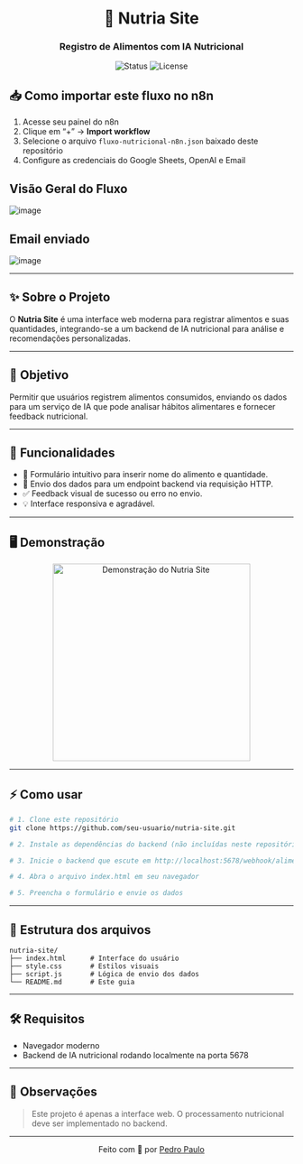 

<h1 align="center">🥗 Nutria Site</h1>
<h3 align="center">Registro de Alimentos com IA Nutricional</h3>

<p align="center">
  <img alt="Status" src="https://img.shields.io/badge/status-em%20desenvolvimento-blue?style=flat-square">
  <img alt="License" src="https://img.shields.io/badge/license-MIT-green?style=flat-square">
</p>


## 📥 Como importar este fluxo no n8n

1. Acesse seu painel do n8n
2. Clique em “+” → **Import workflow**
3. Selecione o arquivo `fluxo-nutricional-n8n.json` baixado deste repositório
4. Configure as credenciais do Google Sheets, OpenAI e Email

## Visão Geral do Fluxo
![image](https://github.com/user-attachments/assets/92626797-bda7-4e98-80db-ab9f759b9da2)

## Email enviado
![image](https://github.com/user-attachments/assets/e1c9cc4d-6f53-47ca-af54-858a62fd3953)

---

## ✨ Sobre o Projeto

O **Nutria Site** é uma interface web moderna para registrar alimentos e suas quantidades, integrando-se a um backend de IA nutricional para análise e recomendações personalizadas.

---

## 🎯 Objetivo

Permitir que usuários registrem alimentos consumidos, enviando os dados para um serviço de IA que pode analisar hábitos alimentares e fornecer feedback nutricional.

---

## 🚀 Funcionalidades

- 📝 Formulário intuitivo para inserir nome do alimento e quantidade.
- 🔗 Envio dos dados para um endpoint backend via requisição HTTP.
- ✅ Feedback visual de sucesso ou erro no envio.
- 💡 Interface responsiva e agradável.

---

## 🖥️ Demonstração

<p align="center">
  <img src="https://user-images.githubusercontent.com/25181517/235294012-9e4b4e2e-2b7e-4e3c-8e3d-2b5e7e2e4e6c.gif" width="350" alt="Demonstração do Nutria Site"/>
</p>

---

## ⚡ Como usar

```bash
# 1. Clone este repositório
git clone https://github.com/seu-usuario/nutria-site.git

# 2. Instale as dependências do backend (não incluídas neste repositório)

# 3. Inicie o backend que escute em http://localhost:5678/webhook/alimento

# 4. Abra o arquivo index.html em seu navegador

# 5. Preencha o formulário e envie os dados
```

---

## 📁 Estrutura dos arquivos

```
nutria-site/
├── index.html      # Interface do usuário
├── style.css       # Estilos visuais
├── script.js       # Lógica de envio dos dados
└── README.md       # Este guia
```

---

## 🛠️ Requisitos

- Navegador moderno
- Backend de IA nutricional rodando localmente na porta 5678

---

## 📌 Observações

> Este projeto é apenas a interface web. O processamento nutricional deve ser implementado no backend.

---

<p align="center">
  Feito com 💚 por <a href="https://github.com/seu-usuario">Pedro Paulo</a>
</p>

